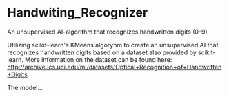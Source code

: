 # Handwiting_Recognizer
An unsupervised AI-algorithm that recognizes handwritten digits (0-9)

Utilizing scikit-learn's KMeans algoryhm to create an unsupervised AI that recognizes handwritten digits based on a dataset also provided by scikit-learn. More information on the dataset can be found here: http://archive.ics.uci.edu/ml/datasets/Optical+Recognition+of+Handwritten+Digits

The model...
